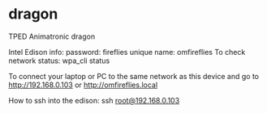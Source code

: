 # dragon
TPED Animatronic dragon

Intel Edison info:
password: fireflies
unique name: omfireflies
To check network status: wpa_cli status

To connect your laptop or PC to the same network as this device and go to http://192.168.0.103 or http://omfireflies.local

How to ssh into the edison: ssh root@192.168.0.103 
